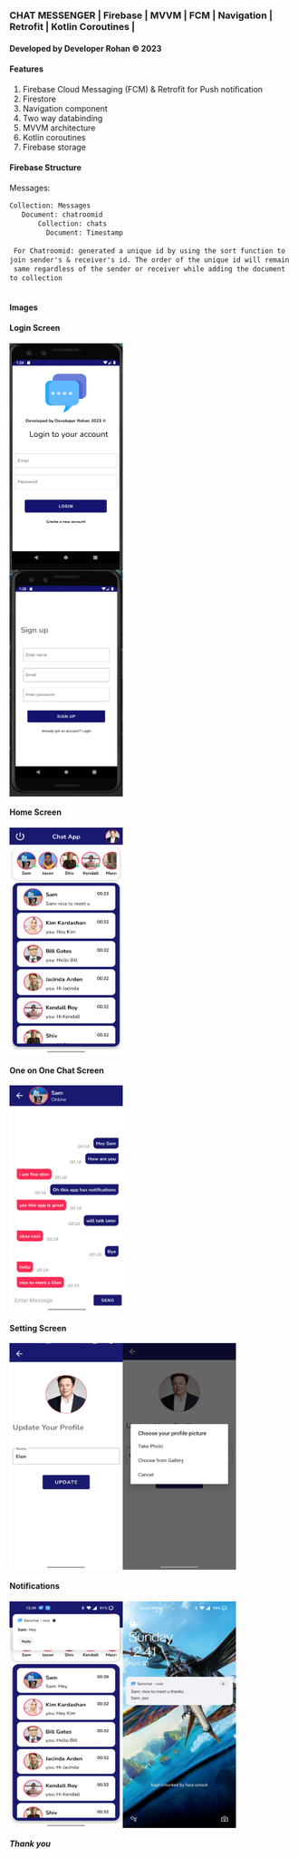 ### CHAT MESSENGER | Firebase | MVVM | FCM | Navigation | Retrofit | Kotlin Coroutines |

#### Developed by Developer Rohan © 2023

#### Features

1. Firebase Cloud Messaging (FCM) & Retrofit for Push notification
2. Firestore
3. Navigation component
4. Two way databinding
5. MVVM architecture
6. Kotlin coroutines
7. Firebase storage

#### Firebase Structure

Messages:

```
Collection: Messages
   Document: chatroomid
       Collection: chats
         Document: Timestamp

 For Chatroomid: generated a unique id by using the sort function to join sender's & receiver's id. The order of the unique id will remain
 same regardless of the sender or receiver while adding the document to collection


```

#### Images

#### Login Screen

<div style="display: flex; flex-direction: row;">
  <img src="images/loginpage.png" style="width: 200px; height: 400px;">
</div>

<div style="display: flex; flex-direction: row;">
  <img src="images/registration.png" style="width: 200px; height: 400px;">
</div>

#### Home Screen

<div style="display: flex; flex-direction: row;">
  <img src="images/2.jpg" style="width: 200px; height: 400px;">
</div>

#### One on One Chat Screen

<div style="display: flex; flex-direction: row;">
  <img src="images/3.jpg" style="width: 200px; height: 400px;">
</div>

#### Setting Screen

<div style="display: flex; flex-direction: row;">
  <img src="images/6.jpg" style="width: 200px; height: 400px;">
  <img src="images/7.jpg" style="width: 200px; height: 400px;">

</div>

#### Notifications

<div style="display: flex; flex-direction: row;">
  <img src="images/4.jpg" style="width: 200px; height: 400px;">
  <img src="images/5.jpg" style="width: 200px; height: 400px;">
</div>

##### Thank you
